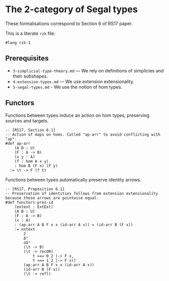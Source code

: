 # The 2-category of Segal types

These formalisations correspond to Section 6 of RS17 paper.

This is a literate `rzk` file:

```rzk
#lang rzk-1
```

## Prerequisites

- `3-simplicial-type-theory.md` — We rely on definitions of simplicies and their subshapes.
- `4-extension-types.md` — We use extension extensionality.
- `5-segal-types.md` - We use the notion of hom types.

## Functors

Functions between types induce an action on hom types, preserving sources and targets.

```rzk
-- [RS17, Section 6.1]
-- Action of maps on homs. Called "ap-arr" to avoid conflicting with "ap".
#def ap-arr 
	(A B : U)
	(F : A -> B)
	(x y : A)
	(f : hom A x y)
	: hom B (F x) (F y)
  := \t -> F (f t)
```
Functions between types automatically preserve identity arrows.

```rzk
-- [RS17, Proposition 6.1]
-- Preservation of identities follows from extension extensionality because these arrows are pointwise equal.
#def functors-pres-id
	(extext : ExtExt)
	(A B : U)
	(F : A -> B)
	(x : A) 
	: (ap-arr A B F x x (id-arr A x)) = (id-arr B (F x))
	:= extext 
		2
		Δ¹
		∂Δ¹
		(\t -> B)
		(\t -> recOR(
			t === 0_2 |-> F x,
			t === 1_2 |-> F x))
		(ap-arr A B F x x (id-arr A x))
		(id-arr B (F x))
		(\t -> refl)
```
